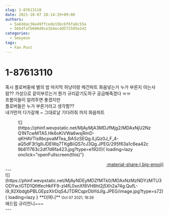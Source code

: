 ```yaml
---
slug: 1-87613110
date: 2021-10-07 18:14:29+09:00
authors:
  - 5a6ddac36e49ffcede15bc6f6fa6c55a
  - 56bdfafb606d9ce1b4ecdd572595e242
categories:
  - Seoyeon
tags:
  - Fan Post
---
```


# 1-87613110

<div class="post-container" markdown="1">
<div class="content-container md-sidebar__scrollwrap" markdown="1">

혹시 플로버중에 별의 밤 마지막 하냥이랑 메건파트 화음넣는거 누가 부른지 아는사람?? 가성으로 같이부르는거 뭔가 규리같기도하구 궁금해죽겠다 ㅠㅠ<br>프롬이들이 알려주면 좋겠지만<br>플로버들은 누가 부른거라고 생각함??<br>내가먼저 다가갈께 ~ 그대로날 기다려줘 까지 화음파트
<figure markdown="1">
![](https://phinf.wevpstatic.net/MjAyMjA3MDJfMjg2/MDAxNjU2NzQ1NTcwMTA5.Hk6oKiVWa6wsjRmD-qKHAVTls8bcpvaMTea_BASzSEQg.lLjQz0J_F_4-aQ5dF3t1glIiJDEWq7TKgBiiQS7cJ3Qg.JPEG/295f63a1c6ea42c9b811763c2df7d6fa423.jpg?type=e1920){ loading=lazy onclick="openFullscreen(this)"}
</figure>


</div>
</div>

<div style="text-align: right;" markdown="1">
<a href="https://weverse.io/fromis9/fanpost/1-87613110" style="text-align: right;">:material-share:{.big-emoji}</a>
</div>
---

<div class="comments-container md-sidebar__scrollwrap" markdown="1">
<div class="comment" markdown="1">
<div class='id-container' markdown="1">
![](https://phinf.wevpstatic.net/MjAyNDEyMDZfMTk0/MDAxNzMzNDYzMTU3ODYw.tGTD1QfitfecHkFF9-zI4fL0xnXf8VH8ht2j5Xh2a74g.QufL-i9_92XbdgbPBLGEpzXIrDqS4JTDRCqprDbYdJIg.JPEG/image.jpg?type=s72){ loading=lazy }
**<span class="artist">더여니</span>** <small>Oct 07 2021, 18:26</small><br>
</div>
<div class='comment-body' markdown="1">
애드립 규리언니~~~
</div>
</div>
</div>
---
